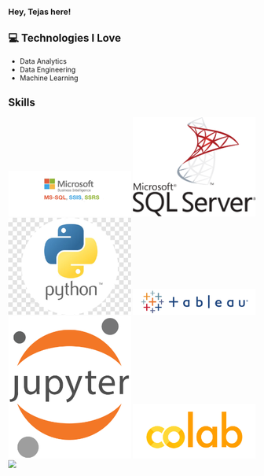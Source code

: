 ### Hey, Tejas here!


## :computer: Technologies I Love
* Data Analytics
* Data Engineering
* Machine Learning


## Skills

<img src = 'https://github.com/tejaski/tejaski/blob/main/images/MSBI.png' width='250'/>
<img src = 'https://github.com/tejaski/tejaski/blob/main/images/sql%20server.png' width='250'/>
<img src = 'https://github.com/tejaski/tejaski/blob/main/images/python.jpg' width='250'/>
<img src = 'https://github.com/tejaski/tejaski/blob/main/images/Tableau.png' width='250'/>
<img src = 'https://github.com/tejaski/tejaski/blob/main/images/jupyter.png' width='250'/>
<img src = 'https://github.com/tejaski/tejaski/blob/main/images/colab.png' width='250'/>


<img src = "https://github-readme-stats.vercel.app/api/top-langs/?username=tejaski&layout=compact">



<!--
**tejaski/tejaski** is a ✨ _special_ ✨ repository because its `README.md` (this file) appears on your GitHub profile.

Here are some ideas to get you started:

- 🔭 I’m currently working on ...
- 🌱 I’m currently learning ...
- 👯 I’m looking to collaborate on ...
- 🤔 I’m looking for help with ...
- 💬 Ask me about ...
- 📫 How to reach me: ...
- 😄 Pronouns: ...
- ⚡ Fun fact: ...
-->
